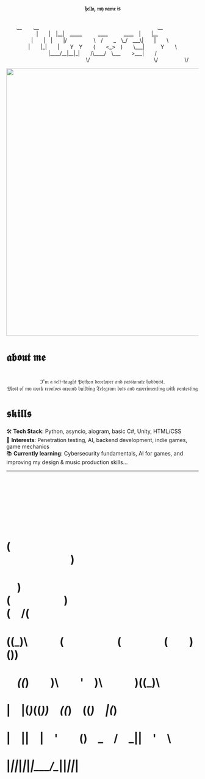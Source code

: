 <p align="center">
  <br><b>𝔥𝔢𝔩𝔩𝔬, 𝔪𝔶 𝔫𝔞𝔪𝔢 𝔦𝔰</b><br><br>
</p>
<p align="center">
.__  .__                      .__     <br>
|  | |__| _____   ____   ____ |  |__  <br>
|  | |  |/     \ /  _ \_/ ___\|  |  \ <br>
|  |_|  |  Y Y  (  <_> )  \___|   Y  \<br>
|____/__|__|_|  /\____/ \___  >___|  /<br>
              \/            \/     \/ <br>
</p>

<p align="center">
<a><img src="https://i.pinimg.com/originals/02/55/10/025510e323c10fd4509193355ddd9f30.gif" width="700" /></a>
</p>

# 𝖆𝖇𝖔𝖚𝖙 𝖒𝖊
<p align="center"><br>
ℑ'𝔪 𝔞 𝔰𝔢𝔩𝔣-𝔱𝔞𝔲𝔤𝔥𝔱 𝔓𝔶𝔱𝔥𝔬𝔫 𝔡𝔢𝔳𝔢𝔩𝔬𝔭𝔢𝔯 𝔞𝔫𝔡 𝔭𝔞𝔰𝔰𝔦𝔬𝔫𝔞𝔱𝔢 𝔥𝔬𝔟𝔟𝔶𝔦𝔰𝔱.  <br>
𝔐𝔬𝔰𝔱 𝔬𝔣 𝔪𝔶 𝔴𝔬𝔯𝔨 𝔯𝔢𝔳𝔬𝔩𝔳𝔢𝔰 𝔞𝔯𝔬𝔲𝔫𝔡 𝔟𝔲𝔦𝔩𝔡𝔦𝔫𝔤 𝔗𝔢𝔩𝔢𝔤𝔯𝔞𝔪 𝔟𝔬𝔱𝔰 𝔞𝔫𝔡 𝔢𝔵𝔭𝔢𝔯𝔦𝔪𝔢𝔫𝔱𝔦𝔫𝔤 𝔴𝔦𝔱𝔥 𝔭𝔢𝔫𝔱𝔢𝔰𝔱𝔦𝔫𝔤<br>
</p>

# 𝖘𝖐𝖎𝖑𝖑𝖘
<p align="left">
🛠 <b>Tech Stack</b>: Python, asyncio, aiogram, basic C#, Unity, HTML/CSS  <br>
🎯 <b>Interests</b>: Penetration testing, AI, backend development, indie games, game mechanics<br>
📚 <b>Currently learning</b>: Cybersecurity fundamentals, AI for games, and improving my design & music production skills...<br>
</p>

---

#                              
#   (                       )  
#   )\(     )            ( /(  
#  ((_)\   (     (    (  )\()) 
#   _((_)  )\  ' )\   )\((_)\  
#  | |(_)_((_)) ((_) ((_) |(_) 
#  | || | '  \() _ \/ _|| ' \  
#  |_||_|_|_|_|\___/\__||_||_| 
#                              
